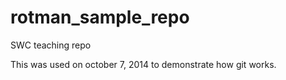 rotman_sample_repo
==================

SWC teaching repo

This was used on october 7, 2014 to demonstrate how git works.
